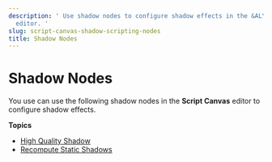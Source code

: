 ```yaml
---
description: ' Use shadow nodes to configure shadow effects in the &ALYlong; &script-canvas;
  editor. '
slug: script-canvas-shadow-scripting-nodes
title: Shadow Nodes
---
```

# Shadow Nodes<a name="script-canvas-shadow-scripting-nodes"></a>

You use can use the following shadow nodes in the **Script Canvas** editor to configure shadow effects\.

**Topics**
+ [High Quality Shadow](/docs/userguide/scripting/scriptcanvas/high-quality-shadow-nodes.md)
+ [Recompute Static Shadows](recompute-static-shadows-node.md)